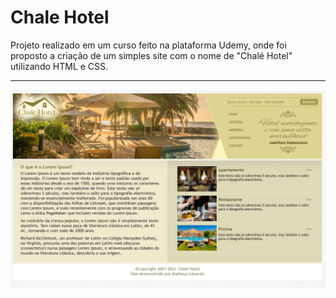 # Chale Hotel
Projeto realizado em um curso feito na plataforma Udemy, onde foi proposto a criação de um simples site com o nome de "Chalé Hotel" utilizando HTML e CSS.

---

<img src="img/img1.png">

##
